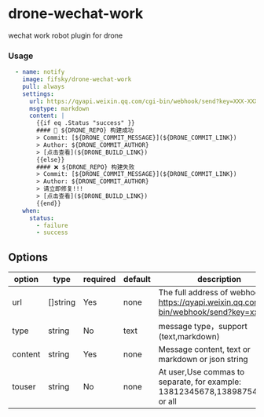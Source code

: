 # drone-wechat-work

wechat work robot plugin for drone

### Usage

```yaml
  - name: notify
    image: fifsky/drone-wechat-work
    pull: always
    settings:
      url: https://qyapi.weixin.qq.com/cgi-bin/webhook/send?key=XXX-XXXX-XXX-XXXXX
      msgtype: markdown
      content: |
        {{if eq .Status "success" }}
        #### 🎉 ${DRONE_REPO} 构建成功
        > Commit: [${DRONE_COMMIT_MESSAGE}](${DRONE_COMMIT_LINK})
        > Author: ${DRONE_COMMIT_AUTHOR}
        > [点击查看](${DRONE_BUILD_LINK})
        {{else}}
        #### ❌ ${DRONE_REPO} 构建失败
        > Commit: [${DRONE_COMMIT_MESSAGE}](${DRONE_COMMIT_LINK})
        > Author: ${DRONE_COMMIT_AUTHOR}
        > 请立即修复!!!
        > [点击查看](${DRONE_BUILD_LINK})
        {{end}}
    when:
      status:
        - failure
        - success
```



## Options

| option | type | required | default | description |
| --- | --- | --- | --- | --- |
| url | []string | Yes | none | The full address of webhook: https://qyapi.weixin.qq.com/cgi-bin/webhook/send?key=xxxxxx |
| type | string | No | text | message type，support (text,markdown) |
| content | string | Yes | none |  Message content, text or markdown or json string |
| touser | string | No | none | At user,Use commas to separate, for example: 13812345678,13898754321 or all |
